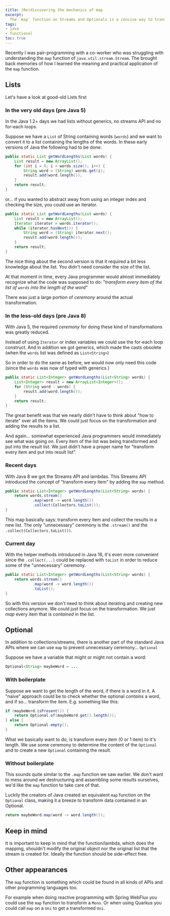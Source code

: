```yaml
---
title: (Re)discovering the mechanics of map
excerpt: 
  The `map` function on Streams and Optionals is a concise way to transform the items they contain, without worrying about the mechanics of the "container" type.
tags:
- java
- functional
toc: true
---
```


Recently I was pair-programming with a co-worker who was struggling with understanding the `map` function of `java.util.stream.Stream`.
The brought back memories of how I learned the meaning and practical application of the `map` function.

## Lists
Let's have a look at good-old Lists first

### In the very old days (pre Java 5)
In the Java 1.2+ days we had lists without generics, no streams API and no for-each loops.

Suppose we have a `List` of String containing words (`words`) and we want to convert it to a list containing the lengths of the words.
In these early versions of Java the following had to be done:
```java
public static List getWordLengths(List words) {
    List result = new ArrayList();
    for (int i = 0; i < words.size(); i++) {
        String word = (String) words.get(i);
        result.add(word.length());
    }
    return result;
}
```

or... if you wanted to abstract away from using an integer index and checking the size, you could use an iterator.
```java
public static List getWordLengths(List words) {
    List result = new ArrayList();
    Iterator iterator = words.iterator();
    while (iterator.hasNext()) {
        String word = (String) iterator.next();
        result.add(word.length());
    }
    return result;
}
```

The nice thing about the second version is that it required a bit less knowledge about the list. 
You didn't need consider the size of the list.

At that moment in time, every Java programmer would almost immediately recognize what the code was supposed to do:
"_transform every item of the list of `words` into the length of the word_"

There was just a large portion of _ceremony_ around the actual transformation.

### In the less-old days (pre Java 8)
With Java 5, the required _ceremony_ for doing these kind of transformations was greatly reduced.

Instead of using `Iterator` or index variables we could use the for-each loop construct.
And in addition we got generics, which made the casts obsolete (when the `words` list was defined as `List<String>`)

So in order to do the same as before, we would now only need this code (since the `words` was now of typed with generics )
```java
public static List<Integer> getWordLengths(List<String> words) {
    List<Integer> result = new ArrayList<Integer>();
    for (String word : words) {
        result.add(word.length());
    }
    return result;
}
```

The great benefit was that we nearly didn't have to think about "how to iterate" over all the items. 
We could just focus on the transformation and adding the results to a list.

And again... somewhat experienced Java programmers would immediately see what was going on.
Every item of the list was being transformed and put into the result list.
We just didn't have a proper name for "transform every item and put into result list".

### Recent days
With Java 8 we got the Streams API and lambdas.
This Streams API introduced the concept of "transform every item" by adding the `map` method.

```java
public static List<Integer> getWordLengths(List<String> words) {
    return words.stream()
            .map(word -> word.length())
            .collect(Collectors.toList());
}
```

This map basically says: transform every item and collect the results in a new list.
The only "unnecessary" ceremony is the `.stream()` and the `.collect(Collectors.toList())`.

### Current day
With the helper methods introduced in Java 16, it's even more convenient since the `.collect(...)` could be replaced with `toList` in order to reduce some of the "unnecessary" ceremony.

```java
public static List<Integer> getWordLengths(List<String> words) {
    return words.stream()
            .map(word -> word.length())
            .toList();
}
```

So with this version we don't need to think about iterating and creating new collections anymore. 
We could just focus on the transformation.
We just _map_ every item that is _contained_ in the list.

## Optional
In addition to collections/streams, there is another part of the standard Java APIs where we can use `map` to prevent unnecessary ceremony... `Optional`

Suppose we have a variable that might or might not contain a word:
```java
Optional<String> maybeWord = ...
```

### With boilerplate
Suppose we want to get the length of the word, if there is a word in it.
A "naive" approach could be to check whether the optional _contains_ a word, and if so... transform the item.
E.g. something like this:

```java
if (maybeWord.isPresent()) {
    return Optional.of(maybeWord.get().length());
} else {
    return Optional.empty();
}
```
What we basically want to do, is transform every item (0 or 1 item) to it's length.
We use some ceremony to determine the content of the `Optional` and to create a new `Optional` containing the result.

### Without boilerplate
This sounds quite similar to the `.map` function we saw earlier.
We don't want to mess around we destructuring and assembling some results ourselves, we'd like the `map` function to take care of that. 

Luckily the creators of Java created an equivalent `map` function on the `Optional` class, making it a breeze to transform data contained in an Optional.

```java
return maybeWord.map(word -> word.length());
```

## Keep in mind
It is important to keep in mind that the function/lambda, which does the mapping, shouldn't modify the original object nor the original list that the stream is created for.
Ideally the function should be side-effect free.

## Other appearances
The `map` function is something which could be found in all kinds of APIs and other programming languages too.

For example when doing reactive programming with Spring WebFlux you could use the `map` function to transform a `Mono`. 
Or when using Quarkus you could call `map` on a `Uni` to get a transformed `Uni`.